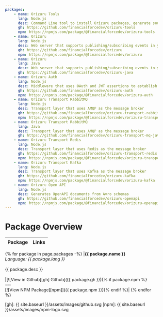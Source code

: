 ```yaml
---
packages:
    - name: Orizuru Tools
      lang: Node.js
      desc: Command Line tool to install Orizuru packages, generate source code and deploy to both Lightning Platform and Heroku
      gh: https://github.com/financialforcedev/orizuru-tools
      npm: https://npmjs.com/package/@financialforcedev/orizuru-tools
    - name: Orizuru
      lang: Node.js
      desc: Web server that supports publishing/subscribing events in your chosen Transport Layer
      gh: https://github.com/financialforcedev/orizuru
      npm: https://npmjs.com/package/@financialforcedev/orizuru
    - name: Orizuru
      lang: Java
      desc: Web server that supports publishing/subscribing events in your chosen Transport Layer
      gh: https://github.com/financialforcedev/orizuru-java
    - name: Orizuru Auth
      lang: Node.js
      desc: Middleware that uses OAuth and JWT assertions to establish the authenticity of requests from the Lightning Platform, and to read and write data back to the corresponding Salesforce org
      gh: https://github.com/financialforcedev/orizuru-auth
      npm: https://npmjs.com/package/@financialforcedev/orizuru-auth
    - name: Orizuru Transport RabbitMQ
      lang: Node.js
      desc: Transport layer that uses AMQP as the message broker
      gh: https://github.com/financialforcedev/orizuru-transport-rabbitmq
      npm: https://npmjs.com/package/@financialforcedev/orizuru-transport-rabbitmq
    - name: Orizuru Transport RabbitMQ
      lang: Java
      desc: Transport layer that uses AMQP as the message broker
      gh: https://github.com/financialforcedev/orizuru-transport-mq-java
    - name: Orizuru Transport Redis
      lang: Node.js
      desc: Transport layer that uses Redis as the message broker
      gh: https://github.com/financialforcedev/orizuru-transport-redis
      npm: https://npmjs.com/package/@financialforcedev/orizuru-transport-redis
    - name: Orizuru Transport Kafka
      lang: Node.js
      desc: Transport layer that uses Kafka as the message broker
      gh: https://github.com/financialforcedev/orizuru-kafka
      npm: https://npmjs.com/package/@financialforcedev/orizuru-kafka
    - name: Orizuru Open API
      lang: Node.js
      desc: Generates OpenAPI documents from Avro schemas
      gh: https://github.com/financialforcedev/orizuru-openapi
      npm: https://npmjs.com/package/@financialforcedev/orizuru-openapi
---
```


# Package Overview

| Package | Links |
|---------|:-----:|
{% for package in page.packages -%}
|__{{ package.name }}__<br/>_Language: {{ package.lang }}_<br/><br/>{{ package.desc }}<br/><br/>|[![View in Github][gh] Github]({{ package.gh }}){% if package.npm %}<br/>---<br/>[![View NPM Package][npm]]({{ package.npm }}){% endif %}|
{% endfor %}


[gh]: {{ site.baseurl }}/assets/images/github.svg
[npm]: {{ site.baseurl }}/assets/images/npm-logo.svg

